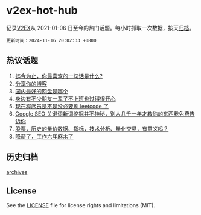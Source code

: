 # v2ex-hot-hub

 记录[V2EX](https://www.v2ex.com/)从 2021-01-06 日至今的热门话题。每小时抓取一次数据，按天[归档](archives)。

`更新时间：2024-11-16 20:02:33 +0800`

## 热议话题

1. [迄今为止，你最喜欢的一句话是什么?](https://www.v2ex.com/t/1089952)
1. [分享你的博客](https://www.v2ex.com/t/1089949)
1. [国内最好的网盘是哪个](https://www.v2ex.com/t/1090030)
1. [身边有不少朋友一辈子不上班也过得很开心](https://www.v2ex.com/t/1090009)
1. [现在程序员是不是没必要刷 leetcode 了](https://www.v2ex.com/t/1090040)
1. [Google SEO 关键词新词挖掘并不神秘，别人几千一年才教你的东西我免费告诉你](https://www.v2ex.com/t/1089961)
1. [股票，历史的量价数据、指标，技术分析、量化交易，有意义吗？](https://www.v2ex.com/t/1090018)
1. [降薪了，工作六年麻木了](https://www.v2ex.com/t/1089959)

## 历史归档

[archives](archives)

## License

See the [LICENSE](LICENSE) file for license rights and limitations (MIT).
